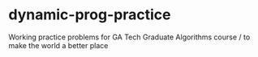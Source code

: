 # dynamic-prog-practice
Working practice problems for GA Tech Graduate Algorithms course / to make the world a better place

